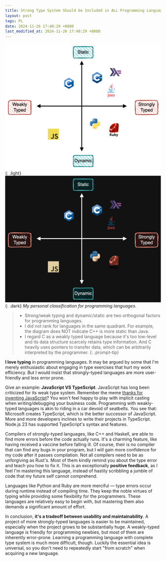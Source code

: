 ```yaml
---
title: Strong Type System Should be Included in ALL Programming Languages!
layout: post
tags: PL
date: 2024-11-26 17:48:29 +0800
last_modified_at: 2024-11-26 17:48:29 +0800
---
```


![Language Quadrant](/assets/img/type-system-quadrant_light.png){: .light}
![Language Quadrant](/assets/img/type-system-quadrant_dark.png){: .dark}
_My personal classification for programming languages._

> - Strong/weak typing and dynamic/static are two orthogonal factors for programming languages.
> - I did not rank for languages in the same quadrant. For example, the diagram does NOT indicate C++ is more static than Java.
> - I regard C as a weakly typed language because it's too low-level and its data structure scarcely retains type information. And C heavily uses pointers to transfer data, which can be arbitrarily interpreted by the programmer.
{: .prompt-tip}

**I love typing** in programming languages. It may be argued by some that I'm merely enthusiastic about engaging in type exercises that hurt my work efficiency. But I would insist that strongly-typed languages are more user-friendly and less error prone.

Give an example: **JavaScript VS TypeScript**. JavaScript has long been criticized for its weak type system. Remember the meme [thanks for inventing JavaScript][thanks-js]? You won't feel happy to play with implicit casting when writing/debugging your business code. Programming with weakly-typed languages is akin to riding in a car devoid of seatbelts. You see that: Microsoft creates TypeScript, which is the better successor of JavaScript. More and more developers inclines to write their projects in TypeScript. Node.js 23 has supported TypeScript's syntax and features.

Compilers of strongly-typed languages, like C++ and Haskell, are able to find more errors before the code actually runs. It's a charming feature, like having received a vaccine before falling ill. Of course, their is no compiler that can find any bugs in your program, but I will gain more confidence for my code after it passes compilation. Not all compilers need to be as unforgiving as Rust's. Most of them kindly remind you about the type error and teach you how to fix it. This is an exceptionally **positive feedback**, as I feel I'm mastering this language, instead of hastily scribbling a jumble of code that my future self cannot comprehend.

Languages like Python and Ruby are more merciful — type errors occur during runtime instead of compiling time. They keep the noble virtues of typing while providing some flexibility for the programmers. These languages are relatively easy to begin with, but mastering them also demands a significant amount of effort.

In conclusion, **it's a tradeoff between usability and maintainability**. A project of more strongly-typed languages is easier to be maintained, especially when the project grows to be substantially huge. A weakly-typed language is friendly for programming newbies, but most of them are inherently error-prone. Learning a programming language with complete type system is much more difficult, though. Luckily the essential idea is universal, so you don't need to repeatedly start "from scratch" when acquiring a new language.

[thanks-js]: https://www.reddit.com/r/ProgrammerHumor/comments/8srix1/thanks_brendan_for_giving_us_the_javascript/
